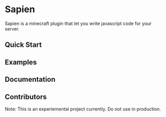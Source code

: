 # Sapien
Sapien is a minecraft plugin that let you write javascript code for your server. 

## Quick Start

## Examples

## Documentation

## Contributors


Note: This is an experiemental project currently. Do not use in production.